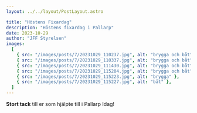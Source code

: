 ```yaml
---
layout: ../../layout/PostLayout.astro

title: "Höstens Fixardag"
description: "Höstens fixardag i Pallarp"
date: 2023-10-29
author: "JFF Styrelsen"
images:
  [
    { src: "/images/posts/7/20231029_110237.jpg", alt: "brygga och båt" },
    { src: "/images/posts/7/20231029_110337.jpg", alt: "brygga och båt" },
    { src: "/images/posts/7/20231029_111430.jpg", alt: "brygga och båt" },
    { src: "/images/posts/7/20231029_115204.jpg", alt: "brygga och båt" },
    { src: "/images/posts/7/20231029_115223.jpg", alt: "brygga" },
    { src: "/images/posts/7/20231029_115227.jpg", alt: "båt" },
  ]
---
```


**Stort tack** till er som hjälpte till i Pallarp Idag!
